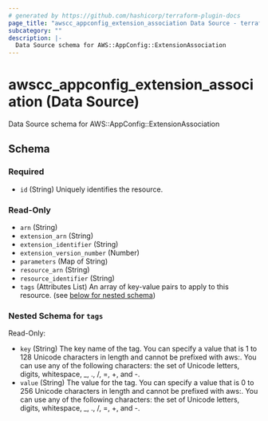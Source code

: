 ```yaml
---
# generated by https://github.com/hashicorp/terraform-plugin-docs
page_title: "awscc_appconfig_extension_association Data Source - terraform-provider-awscc"
subcategory: ""
description: |-
  Data Source schema for AWS::AppConfig::ExtensionAssociation
---
```


# awscc_appconfig_extension_association (Data Source)

Data Source schema for AWS::AppConfig::ExtensionAssociation



<!-- schema generated by tfplugindocs -->
## Schema

### Required

- `id` (String) Uniquely identifies the resource.

### Read-Only

- `arn` (String)
- `extension_arn` (String)
- `extension_identifier` (String)
- `extension_version_number` (Number)
- `parameters` (Map of String)
- `resource_arn` (String)
- `resource_identifier` (String)
- `tags` (Attributes List) An array of key-value pairs to apply to this resource. (see [below for nested schema](#nestedatt--tags))

<a id="nestedatt--tags"></a>
### Nested Schema for `tags`

Read-Only:

- `key` (String) The key name of the tag. You can specify a value that is 1 to 128 Unicode characters in length and cannot be prefixed with aws:. You can use any of the following characters: the set of Unicode letters, digits, whitespace, _, ., /, =, +, and -.
- `value` (String) The value for the tag. You can specify a value that is 0 to 256 Unicode characters in length and cannot be prefixed with aws:. You can use any of the following characters: the set of Unicode letters, digits, whitespace, _, ., /, =, +, and -.


